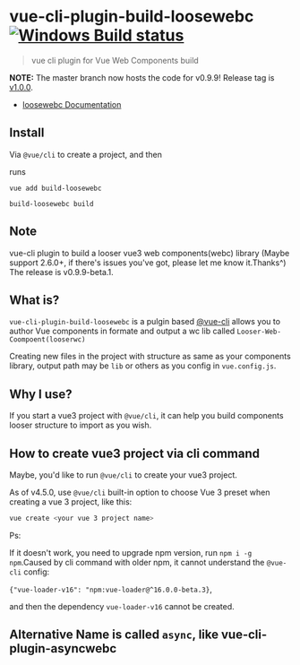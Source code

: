 # vue-cli-plugin-build-loosewebc [![Windows Build status](https://ci.appveyor.com/api/projects/status/8cdonrkbg6m4k1tm/branch/master?svg=true)]()

> vue cli plugin for Vue Web Components build

**NOTE:** The master branch now hosts the code for v0.9.9! Release tag is [v1.0.0]().

- [loosewebc Documentation](https://github.com/Yujahua/vue-cli-plugin-build-loosewebc/docs/loosewebc.md)

## Install

Via `@vue/cli` to create a project, and then

runs

```
vue add build-loosewebc

build-loosewebc build
```

## Note

  vue-cli plugin to build a looser vue3 web components(webc) library (Maybe support 2.6.0+, if there's issues you've got, please let me know it.Thanks^) The release is v0.9.9-beta.1.

## What is?

`vue-cli-plugin-build-loosewebc` is a pulgin based [@vue-cli]() allows you to author Vue components in formate and output a wc lib called `Looser-Web-Coompoent(looserwc)`

Creating new files in the project with structure as same as your components library, output path may be `lib` or others as you config in `vue.config.js`.

## Why I use?

If you start a vue3 project with `@vue/cli`, it can help you build components looser structure to import as you wish.

## How to create vue3 project via cli command

Maybe, you'd like to run `@vue/cli` to create your vue3 project.
  
As of v4.5.0, use `@vue/cli` built-in option to choose Vue 3 preset when creating a vue 3 project, like this:
  ```sh
  vue create <your vue 3 project name>
  ``` 
Ps: 

If it doesn't work, you need to upgrade npm version, run `npm i -g npm`.Caused by cli command with older npm, it cannot understand the `@vue-cli` config:
  
  `{"vue-loader-v16": "npm:vue-loader@^16.0.0-beta.3}`,

and then the dependency `vue-loader-v16` cannot be created.


## Alternative Name is called `async`, like vue-cli-plugin-asyncwebc

